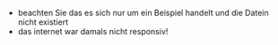 - beachten Sie das es sich nur um ein Beispiel handelt und die Datein nicht existiert
- das internet war damals nicht responsiv!
